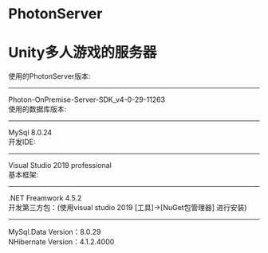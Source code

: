 # PhotonServer
Unity多人游戏的服务器<br>
========================
使用的PhotonServer版本:<br>
________________________
  Photon-OnPremise-Server-SDK_v4-0-29-11263<br>
使用的数据库版本:<br>
________________________
  MySql 8.0.24<br>
开发IDE:<br>
________________________
  Visual Studio 2019 professional<br>
基本框架:<br>
________________________
  .NET Freamwork 4.5.2<br>
开发第三方包：(使用visual studio 2019 [工具]->[NuGet包管理器] 进行安装)<br>
________________________
  MySql.Data Version：8.0.29<br>
  NHibernate Version：4.1.2.4000<br>
